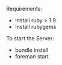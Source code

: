 Requirements:
* Install ruby > 1.9
* Install rubygems

To start the Server:
* bundle install
* foreman start
